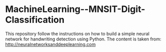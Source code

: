 # MachineLearning--MNSIT-Digit-Classification

This repository follow the instructions on how to build a simple neural network for handwriting detection using Python. The content is taken from: http://neuralnetworksanddeeplearning.com
